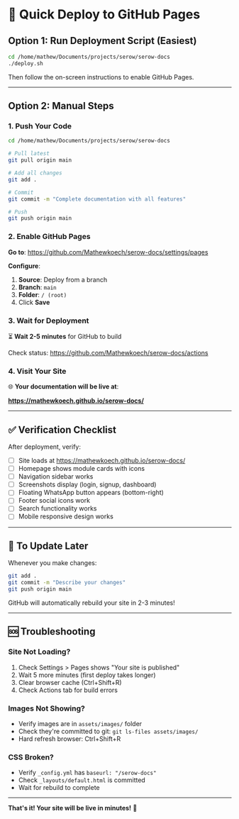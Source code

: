 # 🚀 Quick Deploy to GitHub Pages

## Option 1: Run Deployment Script (Easiest)

```bash
cd /home/mathew/Documents/projects/serow/serow-docs
./deploy.sh
```

Then follow the on-screen instructions to enable GitHub Pages.

---

## Option 2: Manual Steps

### 1. Push Your Code

```bash
cd /home/mathew/Documents/projects/serow/serow-docs

# Pull latest
git pull origin main

# Add all changes
git add .

# Commit
git commit -m "Complete documentation with all features"

# Push
git push origin main
```

### 2. Enable GitHub Pages

**Go to**: https://github.com/Mathewkoech/serow-docs/settings/pages

**Configure**:
1. **Source**: Deploy from a branch
2. **Branch**: `main`
3. **Folder**: `/ (root)`
4. Click **Save**

### 3. Wait for Deployment

⏳ **Wait 2-5 minutes** for GitHub to build

Check status: https://github.com/Mathewkoech/serow-docs/actions

### 4. Visit Your Site

🌐 **Your documentation will be live at**:

**https://mathewkoech.github.io/serow-docs/**

---

## ✅ Verification Checklist

After deployment, verify:

- [ ] Site loads at https://mathewkoech.github.io/serow-docs/
- [ ] Homepage shows module cards with icons
- [ ] Navigation sidebar works
- [ ] Screenshots display (login, signup, dashboard)
- [ ] Floating WhatsApp button appears (bottom-right)
- [ ] Footer social icons work
- [ ] Search functionality works
- [ ] Mobile responsive design works

---

## 🔄 To Update Later

Whenever you make changes:

```bash
git add .
git commit -m "Describe your changes"
git push origin main
```

GitHub will automatically rebuild your site in 2-3 minutes!

---

## 🆘 Troubleshooting

### Site Not Loading?

1. Check Settings > Pages shows "Your site is published"
2. Wait 5 more minutes (first deploy takes longer)
3. Clear browser cache (Ctrl+Shift+R)
4. Check Actions tab for build errors

### Images Not Showing?

- Verify images are in `assets/images/` folder
- Check they're committed to git: `git ls-files assets/images/`
- Hard refresh browser: Ctrl+Shift+R

### CSS Broken?

- Verify `_config.yml` has `baseurl: "/serow-docs"`
- Check `_layouts/default.html` is committed
- Wait for rebuild to complete

---

**That's it! Your site will be live in minutes!** 🎉
